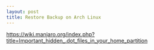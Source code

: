 ```yaml
---
layout: post
title: Restore Backup on Arch Linux
---
```


https://wiki.manjaro.org/index.php?title=Important_hidden_.dot_files_in_your_home_partition